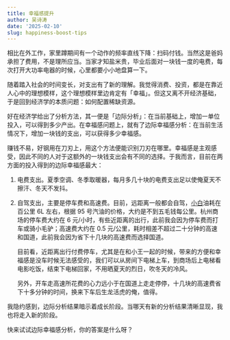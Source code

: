 ```yaml
---
title: 幸福感提升
author: 吴诗涛
date: '2025-02-10'
slug: happiness-boost-tips
---
```


相比在外工作，家里蹲期间有一个动作的频率直线下降：扫码付钱。当然这是爸妈承担了费用，不是理所应当。当家才知盐米贵，毕业后面对一块钱一度的电费，每次打开大功率电器的时候，心里都要小小地盘算一下。

随着踏入社会的时间变长，对支出有了新的理解。我觉得消费、投资，都是在靠近人心中的理想模样，这个理想模样里边肯定有「幸福」。但这又离不开经济基础，于是回到经济学的本质问题：如何配置稀缺资源。

好在经济学给出了分析方法，其一便是「边际分析」：在当前基础上，增加一单位投入，可以得到多少产出。在幸福感问题上，就有了边际幸福感分析：在当前生活情况下，增加一块钱的支出，可以获得多少幸福感。

赚钱不易，好钢用在刀刃上，用这个方法便能识别刀刃在哪里。幸福感是主观感受，因此不同的人对于这额外的一块钱支出会有不同的选择。于我而言，目前在两方面的投入得到的边际幸福感最大：

1. 电费支出。夏季空调、冬季取暖器，每月多几十块的电费支出足以使俺夏天不擦汗、冬天不发抖。
1. 自驾支出，主要是停车费和高速费。目前，远距离一般都会自驾，[小白](../my-car/)油耗在百公里 6L 左右，根据 95 号汽油的价格，大约是不到五毛钱每公里。杭州商场的停车费大约在 6 元/小时，有些近距离的出行，此前我会因为停车费而打车或骑小毛驴；高速费大约在 0.5 元/公里，耗时相差不超过二十分钟的高速和国道，此前我会因为省下十几块的高速费而选择国道。
    
    目前看，近距离出行付费停车，尤其是在和小王一起的时候，带来的方便和幸福感是没车时候无法感受的，我们可以从房间下电梯上车，到商场后上电梯看电影吃饭，结束下电梯回家，不用晒夏天的烈日，吹冬天的冷风。
    
    另外，开车走高速所花费的心力远小于在国道上走走停停，十几块的高速费省下十多分钟的时间，换来下车后生龙活虎的俺，值得。

我隐约感到，边际分析结果暗示着成长阶段。当哪天有新的分析结果清晰显现，我也将走入新的阶段。

快来试试边际幸福感分析，你的答案是什么呀？
